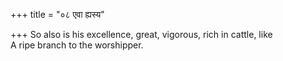 +++
title = "०८ एवा ह्यस्य"

+++
So also is his excellence, great, vigorous, rich in cattle, like  
     A ripe branch to the worshipper.